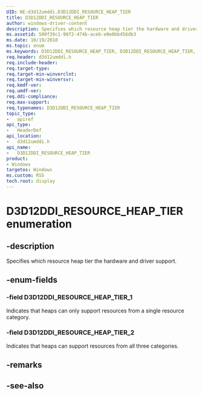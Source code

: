```yaml
---
UID: NE:d3d12umddi.D3D12DDI_RESOURCE_HEAP_TIER
title: D3D12DDI_RESOURCE_HEAP_TIER
author: windows-driver-content
description: Specifies which resource heap tier the hardware and driver support.
ms.assetid: 580f39c1-90f2-474b-aceb-e0e0bb456db3
ms.date: 10/19/2018
ms.topic: enum
ms.keywords: D3D12DDI_RESOURCE_HEAP_TIER, D3D12DDI_RESOURCE_HEAP_TIER, 
req.header: d3d12umddi.h
req.include-header:
req.target-type:
req.target-min-winverclnt:
req.target-min-winversvr:
req.kmdf-ver:
req.umdf-ver:
req.ddi-compliance:
req.max-support:
req.typenames: D3D12DDI_RESOURCE_HEAP_TIER
topic_type: 
-	apiref
api_type: 
-	HeaderDef
api_location: 
-	d3d12umddi.h
api_name: 
-	D3D12DDI_RESOURCE_HEAP_TIER
product:
- Windows
targetos: Windows
ms.custom: RS5
tech.root: display
---
```


# D3D12DDI_RESOURCE_HEAP_TIER enumeration

## -description

Specifies which resource heap tier the hardware and driver support.

## -enum-fields

### -field D3D12DDI_RESOURCE_HEAP_TIER_1

Indicates that heaps can only support resources from a single resource category.

### -field D3D12DDI_RESOURCE_HEAP_TIER_2

Indicates that heaps can support resources from all three categories.

## -remarks

## -see-also
